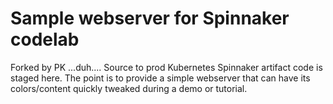 # Sample webserver for Spinnaker codelab
Forked by PK ...duh....
Source to prod Kubernetes Spinnaker artifact code is staged here. The point is
to provide a simple webserver that can have its colors/content quickly tweaked
during a demo or tutorial.
